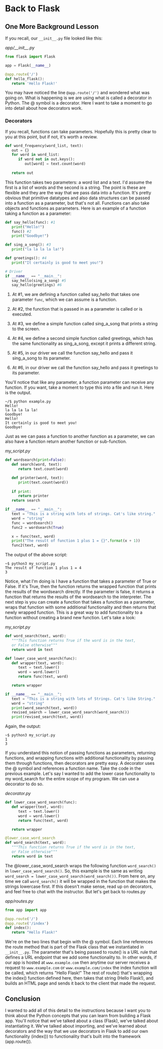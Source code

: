 # Back to Flask

## One More Background Lesson

If you recall, our ```__init__.py``` file looked like this:

_app/\_\_init\_\_.py_
```python
from flask import Flask

app = Flask(__name__)

@app.route('/')
def hello_flask():
   return 'Hello Flask!'
```

You may have noticed the line ```@app.route('/')``` and wondered what was going on. What is happening is we are using what is called a decorator in Python. The @ symbol is a decorator. Here I want to take a moment to go into detail about how decorators work.

### Decorators

If you recall, functions can take parameters. Hopefully this is pretty clear to you at this point, but if not, it's worth a review. 

```python
def word_frequency(word_list, text):
   out = {}
   for word in word_list:
      if word not in out.keys():
         out[word] = text.count(word)
   
   return out
```

This function takes two parameters: a word list and a text. I'd assume the first is a list of words and the second is a string. The point is these are flexible and they are the way that we pass data into a function. It's pretty obvious that primitive datatypes and also data structures can be passed into a function as a parameter, but that's not all. Functions can also take objects and functions as parameters. Here is an example of a function taking a function as a parameter:

```python
def say_hello(func): #1
   print("Hello!")
   func() #2
   print("Goodbye!")

def sing_a_song(): #3
   print("la la la la la!")  

def greetings(): #4
   print("It certainly is good to meet you!")

# Driver
if __name__ == "__main__":
   say_hello(sing_a_song) #5
   say_hello(greetings) #6
```

1. At #1, we are defining a function called say_hello that takes one parameter ```func```, which we can assume is a function. 

2. At #2, the function that is passed in as a parameter is called or is executed.

3. At #3, we define a simple function called sing_a_song that prints a string to the screen.

4. At #4, we define a second simple function called greetings, which has the same functionality as sing_a_song, except it prints a different string.

5. At #5, in our driver we call the function say_hello and pass it sing_a_song to its parameter.

6. At #6, in our driver we call the function say_hello and pass it greetings to its parameter.

You'll notice that like any parameter, a function parameter can receive any function. If you want, take a moment to type this into a file and run it. Here is the output.

```
~/$ python example.py
Hello!
la la la la la!
Goodbye!
Hello!
It certainly is good to meet you!
Goodbye!
```

Just as we can pass a function to another function as a parameter, we can also have a function return another function or sub-function.

_my_script.py_
```python 
def wordsearch(print=False):
   def search(word, text):
      return text.count(word)

   def printer(word, text):
      print(text.count(word))
   
   if print:
      return printer 
   return search 

if __name__ == "__main__":
   text = "This is a string with lots of strings. Cat's like string."
   word = "string"
   func = wordsearch()
   func2 = wordsearch(True)

   x = func(text, word)
   print("The result of function 1 plus 1 = {}".format(x + 1))
   func2(text, word)
```
The output of the above script:

```
~$ python3 my_script.py
The result of function 1 plus 1 = 4
3
```

Notice, what I'm doing is I have a function that takes a parameter of True or False. If it's True, then the function returns the wrapped function that prints the results of the wordsearch directly. If the parameter is false, it returns a function that returns the results of the wordsearch to the interpreter. The next step is you can create a function that takes a function as a parameter, wraps that function with some additional functionality and then returns that newly wrapped function. This is a great way to add functionality to a function without creating a brand new function. Let's take a look:


_my_script.py_
```python 
def word_search(text, word):
   """This function returns True if the word is in the text, 
   or False otherwise"""
   return word in text 

def lower_case_word_search(func):
   def wrapper(text, word):
      text = text.lower()
      word = word.lower()
      return func(text, word)

   return wrapper

if __name__ == "__main__":
   text = "This is a string with lots of Strings. Cat's like String."
   word = "string"
   print(word_search(text, word))
   revised_search = lower_case_word_search(word_search())
   print(revised_search(text, word))
```

Again, the output:

```
~$ python3 my_script.py 
1
3
```

If you understand this notion of passing functions as parameters, returning functions, and wrapping functions with additional functionality by passing them through functions, then decorators are pretty easy. A decorator uses the @ symbol and references a function name. Take the code in the previous example. Let's say I wanted to add the lower case functionality to my word_search for the entire scope of my program. We can use a decorator to do so.


_decorator.py_
```python
def lower_case_word_search(func):
   def wrapper(text, word):
      text = text.lower()
      word = word.lower()
      return func(text, word)

   return wrapper

@lower_case_word_search
def word_search(text, word):
   """This function returns True if the word is in the text, 
   or False otherwise"""
   return word in text 
```

The @lower_case_word_search wraps the following function ```word_search()``` in ```lower_case_word_search()```. So, this example is the same as writing ```word_search = lower_case_word_search(word_search())```. From here on, any time we call ```word_search()``` it will be wrapped in the function that makes the strings lowercase first. If this doesn't make sense, read up on decorators, and feel free to chat with the instructor. But let's get back to routes.py


_app/routes.py_
```python
from app import app

@app.route('/')
@app.route('/index')
def index():
   return "Hello Flask!"
```

We're on the two lines that begin with the @ symbol. Each line references the route method that is part of the Flask class that we instantiated in ```__init__.py```. The parameter that's being passed to route() is a URL rule that defines a URL endpoint that we add some functionality to. In other words, if our app is hosted at ```www.example.com``` then anytime our server receives a request to ```www.example.com``` or ```www.example.com/index``` the index function will be called, which returns "Hello Flask!" The rest of route() that's wrapping the index() function defined here, then takes that string (Hello Flask!), and builds an HTML page and sends it back to the client that made the request.

## Conclusion

I wanted to add all of this detail to the instructions because I want you to think about the Python concepts that you can learn from building a Flask app. You'll notice that we've talked about a class (Flask), we've talked about instantiating it. We've talked about importing, and we've learned about decorators and the way that we use decorators in Flask to add our own functionality (index()) to functionality that's built into the framework (app.route()).

